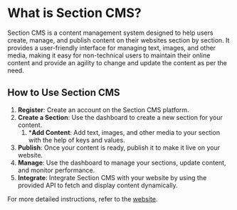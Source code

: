 # What is Section CMS?
Section CMS is a content management system designed to help users create, manage, and publish content on their websites section by section.
It provides a user-friendly interface for managing text, images, and other media, making it easy for non-technical users to maintain their online content and provide an agility to change and update the content as per the need.

## How to Use Section CMS
1. **Register**: Create an account on the Section CMS platform.
2. **Create a Section**: Use the dashboard to create a new section for your content.
   1. ***Add Content**: Add text, images, and other media to your section with the help of keys and values.
3. **Publish**: Once your content is ready, publish it to make it live on your website.
4. **Manage**: Use the dashboard to manage your sections, update content, and monitor performance.
5. **Integrate**: Integrate Section CMS with your website by using the provided API to fetch and display content dynamically.

For more detailed instructions, refer to the [website](https://thesectioncms.com).
